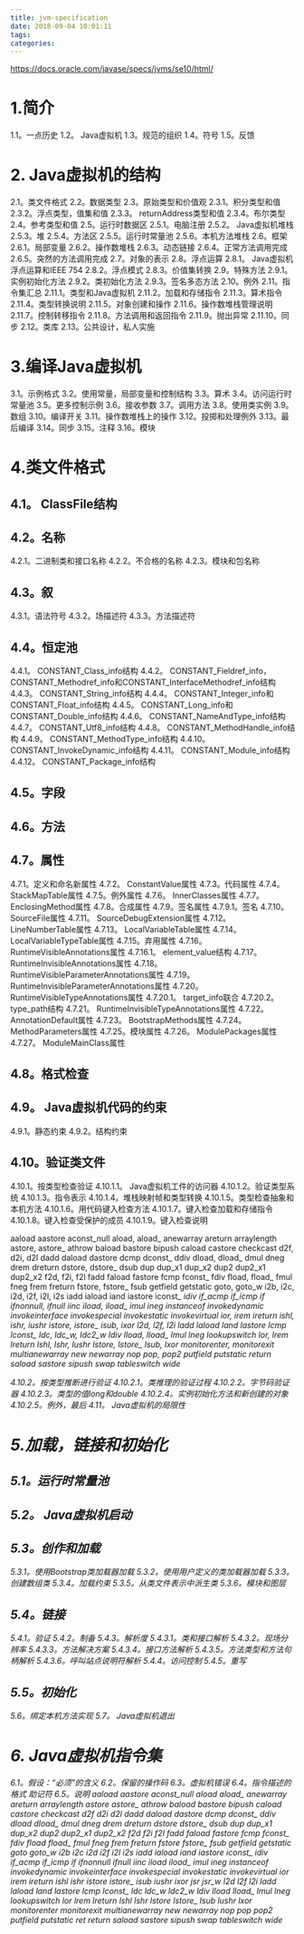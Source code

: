 ```yaml
---
title: jvm-specification
date: 2018-09-04 10:01:11
tags:
categories:
---
```

https://docs.oracle.com/javase/specs/jvms/se10/html/


# 1.简介
1.1。一点历史
1.2。 Java虚拟机
1.3。规范的组织
1.4。符号
1.5。反馈
# 2. Java虚拟机的结构
2.1。类文件格式
2.2。数据类型
2.3。原始类型和价值观
2.3.1。积分类型和值
2.3.2。浮点类型，值集和值
2.3.3。 returnAddress类型和值
2.3.4。布尔类型
2.4。参考类型和值
2.5。运行时数据区
2.5.1。电脑注册
2.5.2。 Java虚拟机堆栈
2.5.3。堆
2.5.4。方法区
2.5.5。运行时常量池
2.5.6。本机方法堆栈
2.6。框架
2.6.1。局部变量
2.6.2。操作数堆栈
2.6.3。动态链接
2.6.4。正常方法调用完成
2.6.5。突然的方法调用完成
2.7。对象的表示
2.8。浮点运算
2.8.1。 Java虚拟机浮点运算和IEEE 754
2.8.2。浮点模式
2.8.3。价值集转换
2.9。特殊方法
2.9.1。实例初始化方法
2.9.2。类初始化方法
2.9.3。签名多态方法
2.10。例外
2.11。指令集汇总
2.11.1。类型和Java虚拟机
2.11.2。加载和存储指令
2.11.3。算术指令
2.11.4。类型转换说明
2.11.5。对象创建和操作
2.11.6。操作数堆栈管理说明
2.11.7。控制转移指令
2.11.8。方法调用和返回指令
2.11.9。抛出异常
2.11.10。同步
2.12。类库
2.13。公共设计，私人实施
# 3.编译Java虚拟机
3.1。示例格式
3.2。使用常量，局部变量和控制结构
3.3。算术
3.4。访问运行时常量池
3.5。更多控制示例
3.6。接收参数
3.7。调用方法
3.8。使用类实例
3.9。数组
3.10。编译开关
3.11。操作数堆栈上的操作
3.12。投掷和处理例外
3.13。最后编译
3.14。同步
3.15。注释
3.16。模块
# 4.类文件格式
## 4.1。 ClassFile结构
## 4.2。名称
4.2.1。二进制类和接口名称
4.2.2。不合格的名称
4.2.3。模块和包名称
## 4.3。叙
4.3.1。语法符号
4.3.2。场描述符
4.3.3。方法描述符
## 4.4。恒定池
4.4.1。 CONSTANT_Class_info结构
4.4.2。 CONSTANT_Fieldref_info，CONSTANT_Methodref_info和CONSTANT_InterfaceMethodref_info结构
4.4.3。 CONSTANT_String_info结构
4.4.4。 CONSTANT_Integer_info和CONSTANT_Float_info结构
4.4.5。 CONSTANT_Long_info和CONSTANT_Double_info结构
4.4.6。 CONSTANT_NameAndType_info结构
4.4.7。 CONSTANT_Utf8_info结构
4.4.8。 CONSTANT_MethodHandle_info结构
4.4.9。 CONSTANT_MethodType_info结构
4.4.10。 CONSTANT_InvokeDynamic_info结构
4.4.11。 CONSTANT_Module_info结构
4.4.12。 CONSTANT_Package_info结构
## 4.5。字段
## 4.6。方法
## 4.7。属性
4.7.1。定义和命名新属性
4.7.2。 ConstantValue属性
4.7.3。代码属性
4.7.4。 StackMapTable属性
4.7.5。例外属性
4.7.6。 InnerClasses属性
4.7.7。 EnclosingMethod属性
4.7.8。合成属性
4.7.9。签名属性
4.7.9.1。签名
4.7.10。 SourceFile属性
4.7.11。 SourceDebugExtension属性
4.7.12。 LineNumberTable属性
4.7.13。 LocalVariableTable属性
4.7.14。 LocalVariableTypeTable属性
4.7.15。弃用属性
4.7.16。 RuntimeVisibleAnnotations属性
4.7.16.1。 element_value结构
4.7.17。 RuntimeInvisibleAnnotations属性
4.7.18。 RuntimeVisibleParameterAnnotations属性
4.7.19。 RuntimeInvisibleParameterAnnotations属性
4.7.20。 RuntimeVisibleTypeAnnotations属性
4.7.20.1。 target_info联合
4.7.20.2。 type_path结构
4.7.21。 RuntimeInvisibleTypeAnnotations属性
4.7.22。 AnnotationDefault属性
4.7.23。 BootstrapMethods属性
4.7.24。 MethodParameters属性
4.7.25。模块属性
4.7.26。 ModulePackages属性
4.7.27。 ModuleMainClass属性
## 4.8。格式检查
## 4.9。 Java虚拟机代码的约束
4.9.1。静态约束
4.9.2。结构约束
## 4.10。验证类文件
4.10.1。按类型检查验证
4.10.1.1。 Java虚拟机工件的访问器
4.10.1.2。验证类型系统
4.10.1.3。指令表示
4.10.1.4。堆栈映射帧和类型转换
4.10.1.5。类型检查抽象和本机方法
4.10.1.6。用代码键入检查方法
4.10.1.7。键入检查加载和存储指令
4.10.1.8。键入检查受保护的成员
4.10.1.9。键入检查说明

aaload
aastore
aconst_null
aload, aload_<n>
anewarray
areturn
arraylength
astore, astore_<n>
athrow
baload
bastore
bipush
caload
castore
checkcast
d2f, d2i, d2l
dadd
daload
dastore
dcmp<op>
dconst_<d>
ddiv
dload, dload_<n>
dmul
dneg
drem
dreturn
dstore, dstore_<n>
dsub
dup
dup_x1
dup_x2
dup2
dup2_x1
dup2_x2
f2d, f2i, f2l
fadd
faload
fastore
fcmp<op>
fconst_<f>
fdiv
fload, fload_<n>
fmul
fneg
frem
freturn
fstore, fstore_<n>
fsub
getfield
getstatic
goto, goto_w
i2b, i2c, i2d, i2f, i2l, i2s
iadd
iaload
iand
iastore
iconst_<i>
idiv
if_acmp<cond>
if_icmp<cond>
if<cond>
ifnonnull, ifnull
iinc
iload, iload_<n>
imul
ineg
instanceof
invokedynamic
invokeinterface
invokespecial
invokestatic
invokevirtual
ior, irem
ireturn
ishl, ishr, iushr
istore, istore_<n>
isub, ixor
l2d, l2f, l2i
ladd
laload
land
lastore
lcmp
lconst_<l>
ldc, ldc_w, ldc2_w
ldiv
lload, lload_<n>
lmul
lneg
lookupswitch
lor, lrem
lreturn
lshl, lshr, lushr
lstore, lstore_<n>
lsub, lxor
monitorenter, monitorexit
multianewarray
new
newarray
nop
pop, pop2
putfield
putstatic
return
saload
sastore
sipush
swap
tableswitch
wide

4.10.2。按类型推断进行验证
4.10.2.1。类推理的验证过程
4.10.2.2。字节码验证器
4.10.2.3。类型的值long和double
4.10.2.4。实例初始化方法和新创建的对象
4.10.2.5。例外，最后
4.11。 Java虚拟机的局限性
# 5.加载，链接和初始化
## 5.1。运行时常量池
## 5.2。 Java虚拟机启动
## 5.3。创作和加载
5.3.1。使用Bootstrap类加载器加载
5.3.2。使用用户定义的类加载器加载
5.3.3。创建数组类
5.3.4。加载约束
5.3.5。从类文件表示中派生类
5.3.6。模块和图层
## 5.4。链接
5.4.1。验证
5.4.2。制备
5.4.3。解析度
5.4.3.1。类和接口解析
5.4.3.2。现场分辨率
5.4.3.3。方法解决方案
5.4.3.4。接口方法解析
5.4.3.5。方法类型和方法句柄解析
5.4.3.6。呼叫站点说明符解析
5.4.4。访问控制
5.4.5。重写
## 5.5。初始化
5.6。绑定本机方法实现
5.7。 Java虚拟机退出
# 6. Java虚拟机指令集
6.1。假设：“必须”的含义
6.2。保留的操作码
6.3。虚拟机错误
6.4。指令描述的格式
助记符
6.5。说明
aaload
aastore
aconst_null
aload
aload_<n>
anewarray
areturn
arraylength
astore
astore_<n>
athrow
baload
bastore
bipush
caload
castore
checkcast
d2f
d2i
d2l
dadd
daload
dastore
dcmp<op>
dconst_<d>
ddiv
dload
dload_<n>
dmul
dneg
drem
dreturn
dstore
dstore_<n>
dsub
dup
dup_x1
dup_x2
dup2
dup2_x1
dup2_x2
f2d
f2i
f2l
fadd
faload
fastore
fcmp<op>
fconst_<f>
fdiv
fload
fload_<n>
fmul
fneg
frem
freturn
fstore
fstore_<n>
fsub
getfield
getstatic
goto
goto_w
i2b
i2c
i2d
i2f
i2l
i2s
iadd
iaload
iand
iastore
iconst_<i>
idiv
if_acmp<cond>
if_icmp<cond>
if<cond>
ifnonnull
ifnull
iinc
iload
iload_<n>
imul
ineg
instanceof
invokedynamic
invokeinterface
invokespecial
invokestatic
invokevirtual
ior
irem
ireturn
ishl
ishr
istore
istore_<n>
isub
iushr
ixor
jsr
jsr_w
l2d
l2f
l2i
ladd
laload
land
lastore
lcmp
lconst_<l>
ldc
ldc_w
ldc2_w
ldiv
lload
lload_<n>
lmul
lneg
lookupswitch
lor
lrem
lreturn
lshl
lshr
lstore
lstore_<n>
lsub
lushr
lxor
monitorenter
monitorexit
multianewarray
new
newarray
nop
pop
pop2
putfield
putstatic
ret
return
saload
sastore
sipush
swap
tableswitch
wide
